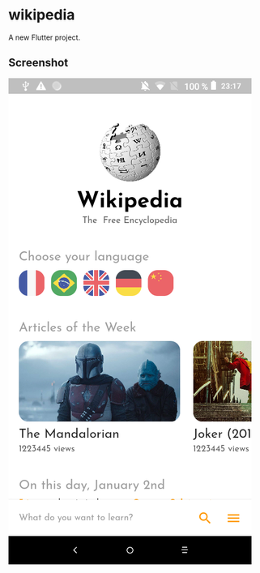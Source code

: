 # wikipedia

A new Flutter project.

## Screenshot
![screenshot](https://github.com/fabricenyonato/wikipedia/blob/master/screenshot.png)
